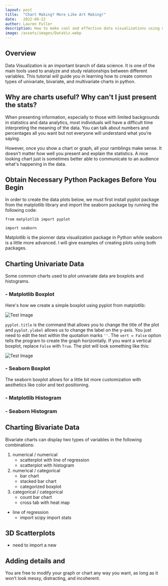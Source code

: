 ```yaml
---
layout: post
title:  "Chart Making? More Like Art Making!"
date:   2022-09-22
author: Lauren Fuller
description: How to make cool and effective data visualizations using matplotlib and seaborn in Python
image: /assets/images/DataViz.webp
---
```


## Overview

Data Visualization is an important branch of data science. It is one of the main tools used to analyze and study relationships between different variables. This tutorial will guide you in learning how to create common types of univariate, bivariate, and multivariate charts in python. 

## Why are charts useful? Why can't I just present the stats?

When presenting information, especially to those with limited backgrounds in statistics and data analytics, most individuals will have a difficult time interpreting the meaning of the data. You can talk about numbers and percentages all you want but not everyone will understand what you’re saying. 

However, once you show a chart or graph, all your ramblings make sense. It doesn't matter how well you present and explain the statistics. A nice looking chart just is sometimes better able to communicate to an audience what's happening in the data. 

## Obtain Necessary Python Packages Before You Begin
In order to create the data plots below, we must first install pyplot package from the matplotlib library and import the seaborn package by running the following code: 

`from matplotlib import pyplot`

`import seaborn`

Matplotlib is the pionner data visualization package in Python while seaborn is a little more advanced. I will give examples of creating plots using both packages. 

## Charting Univariate Data
Some common charts used to plot univariate data are boxplots and histograms. 

### - Matplotlib Boxplot

Here's how we create a simple boxplot using pyplot from matplotlib:

![Test Image](/Users/lauren_fuller/Desktop/STAT386/Classes/stat386-projects/assets/images/DataVizPost/MatBoxPlotCode.png)

`pyplot.title` is the command that allows you to change the title of the plot and `pyplot.ylabel` allows us to change the label on the y-axis. You just need to edit the text within the quotation marks `''`. The `vert = False` option tells the program to create the graph horizontally. If you want a vertical boxplot, replace `False` with `True`. The plot will look something like this: 

![Test Image](/Users/lauren_fuller/Desktop/STAT386/Classes/stat386-projects/assets/images/DataVizPost/MatBoxPlot.png)


### - Seaborn Boxplot

The seaborn boxplot allows for a little bit more customization with aesthetics like color and text positioning. 

### - Matplotlib Histogram


### - Seaborn Histogram




## Charting Bivariate Data
Bivariate charts can display two types of variables in the following combinations: 
1. numerical / numerical
    * scatterplot with line of regression
    * scatterplot with histogram
2. numerical / categorical
    * bar chart
    * stacked bar chart
    * categorized boxplot
3. categorical / categorical
    * count bar chart
    * cross tab with heat map


- line of regression
    - import scipy import stats 

## 3D Scatterplots
- need to import a new


## Adding details and 
You are free to modify your graph or chart any way you want, as long as it won’t look messy, distracting, and incoherent. 